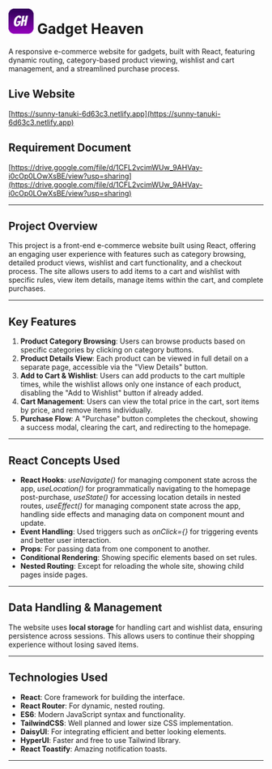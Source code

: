 # <img width="50px" src="/public/gh small.png"/> Gadget Heaven

A responsive e-commerce website for gadgets, built with React, featuring dynamic routing, category-based product viewing, wishlist and cart management, and a streamlined purchase process.

## Live Website
[https://sunny-tanuki-6d63c3.netlify.app](https://sunny-tanuki-6d63c3.netlify.app)

## Requirement Document
[https://drive.google.com/file/d/1CFL2vcimWUw_9AHVay-i0cOp0LOwXsBE/view?usp=sharing](https://drive.google.com/file/d/1CFL2vcimWUw_9AHVay-i0cOp0LOwXsBE/view?usp=sharing)

---

## Project Overview

This project is a front-end e-commerce website built using React, offering an engaging user experience with features such as category browsing, detailed product views, wishlist and cart functionality, and a checkout process. The site allows users to add items to a cart and wishlist with specific rules, view item details, manage items within the cart, and complete purchases.

---

## Key Features

1. **Product Category Browsing**: Users can browse products based on specific categories by clicking on category buttons.
2. **Product Details View**: Each product can be viewed in full detail on a separate page, accessible via the "View Details" button.
3. **Add to Cart & Wishlist**: Users can add products to the cart multiple times, while the wishlist allows only one instance of each product, disabling the "Add to Wishlist" button if already added.
4. **Cart Management**: Users can view the total price in the cart, sort items by price, and remove items individually.
5. **Purchase Flow**: A "Purchase" button completes the checkout, showing a success modal, clearing the cart, and redirecting to the homepage.

---

## React Concepts Used

- **React Hooks**: *useNavigate()* for managing component state across the app, *useLocation()* for programmatically navigating to the homepage post-purchase, *useState()* for accessing location details in nested routes, *useEffect()* for managing component state across the app, handling side effects and managing data on component mount and update.
- **Event Handling**: Used triggers such as *onClick={}* for triggering events and better user interaction.
- **Props**: For passing data from one component to another.
- **Conditional Rendering**: Showing specific elements based on set rules.
- **Nested Routing**: Except for reloading the whole site, showing child pages inside pages.

---

## Data Handling & Management

The website uses **local storage** for handling cart and wishlist data, ensuring persistence across sessions. This allows users to continue their shopping experience without losing saved items.

---

## Technologies Used

- **React**: Core framework for building the interface.
- **React Router**: For dynamic, nested routing.
- **ES6**: Modern JavaScript syntax and functionality.
- **TailwindCSS**: Well planned and lower size CSS implementation.
- **DaisyUI**: For integrating efficient and better looking elements.
- **HyperUI**: Faster and free to use Tailwind library.
- **React Toastify**: Amazing notification toasts.

---